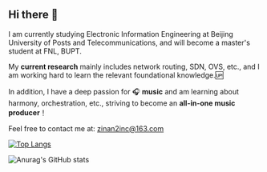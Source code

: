 ## Hi there 👋

I am currently studying Electronic Information Engineering at Beijing University of Posts and Telecommunications, and will become a master's student at FNL, BUPT.
 
My **current research** mainly includes network routing, SDN, OVS, etc., and I am working hard to learn the relevant foundational knowledge.🆙

In addition, I have a deep passion for 🎧 **music** and am learning about harmony, orchestration, etc., striving to become an **all-in-one music producer**！

Feel free to contact me at: [zinan2inc@163.com](mailto:zinan2inc@163.com)

[![Top Langs](https://github-readme-stats.vercel.app/api/top-langs/?username=2incccc&layout=compact)](https://github.com/anuraghazra/github-readme-stats)

![Anurag's GitHub stats](https://github-readme-stats.vercel.app/api?username=2incccc&show_icons=true)
